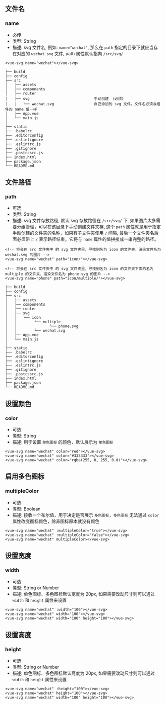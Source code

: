 ## 文件名
### name
 - 必传
 - 类型: String
 - 描述: svg 文件名, 例如: `name="wechat"`, 那么在 `path` 指定的目录下就应当存在对应的 `wechat.svg` 文件, path 属性默认指向 `/src/svg/`

```vue
<vue-svg name="wechat"></vue-svg>
```

```
├── build
├── config
├── src
│   │── assets
│   │── components
│   │── router
│   │── svg                             手动创建 （必须）   
│   │   └── wechat.svg                  自己添加的 svg 文件，文件名必须与组件的 name 值一样
│   │── App.vue
│   └── main.js
│
├── static
├── .babelrc
├── .editorconfig
├── .eslintignore
├── .eslintrc.js
├── .gitignore
├── .postcssrc.js
├── index.html
├── package.json
└── README.md
```


## 文件路径
### path
- 可选
- 类型: String
- 描述: svg 文件存放路径, 默认 svg 存放路径在 `/src/svg/` 下, 如果图片太多需要分组管理，可以在该目录下手动创建文件夹存, 这个 `path` 属性就是用于指定手动创建的文件夹的名称，如果有子文件夹使用 `/` 间隔, 最后一个文件夹名后面必须带上 `/` 表示路径结束，它将与 `name` 属性的值拼接成一串完整的路径。

```vue
<!-- 将会在 src 文件夹中 的 svg 文件夹里，寻找到名为 icon 的文件夹，渲染文件名为 wechat.svg 的图片 -->
<vue-svg name="wechat" path="icon/"></vue-svg>

<!-- 将会在 src 文件夹中 的 svg 文件夹里，寻找到名为 icon 的文件夹下面的名为 multiple 的文件夹，渲染文件名为 phone.svg 的图片 -->
<vue-svg name="phone" path="icon/multiple/"></vue-svg>
```

```
├── build
├── config
├── src
│   │── assets
│   │── components
│   │── router
│   │── svg
│   │   └── icon
│   │        └── multiple
│   │               └── phone.svg
│   │        └── wechat.svg
│   │── App.vue
│   └── main.js
│
├── static
├── .babelrc
├── .editorconfig
├── .eslintignore
├── .eslintrc.js
├── .gitignore
├── .postcssrc.js
├── index.html
├── package.json
└── README.md
```


## 设置颜色
### color
- 可选
- 类型: String
- 描述: 用于设置 `单色图标` 的颜色，默认展示为 `单色图标`

```vue
<vue-svg name="wechat" color="red"></vue-svg>
<vue-svg name="wechat" color="#333333"></vue-svg>
<vue-svg name="wechat" color="rgba(255, 0, 255, 0.8)"></vue-svg>
```


## 启用多色图标
### multipleColor
- 可选
- 类型: Boolean
- 描述: 接收一个布尔值，用于决定是否展示 `多色图标`，`多色图标` 无法通过 `color` 属性改变图标颜色，除非图标原本就没有颜色

```vue
<vue-svg name="wechat" :multipleColor="true"></vue-svg>
<vue-svg name="wechat" :multipleColor="false"></vue-svg>
<vue-svg name="wechat" multipleColor></vue-svg>
```


## 设置宽度
### width
- 可选
- 类型: String or Number
- 描述: 单色图标、多色图标默认宽度为 20px, 如果需要改动尺寸则可以通过 `width` 和 `height` 属性来设置

```vue
<vue-svg name="wechat" :width="100"></vue-svg>
<vue-svg name="wechat" width="100"></vue-svg>
<vue-svg name="wechat" width="100" height="100"></vue-svg>
```

## 设置高度
### height
- 可选
- 类型: String or Number
- 描述: 单色图标、多色图标默认高度为 20px, 如果需要改动尺寸则可以通过 `width` 和 `height` 属性来设置

```vue
<vue-svg name="wechat" :height="100"></vue-svg>
<vue-svg name="wechat" height="100"></vue-svg>
<vue-svg name="wechat" width="100" height="100"></vue-svg>
```
